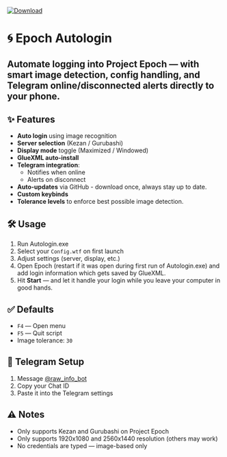 [![Download](https://img.shields.io/badge/Download%20Autologin-green?style=for-the-badge&logo=github)](https://github.com/vaenster/Epoch-Autologin/releases/latest/download/autologin.exe)

# 🌀 Epoch Autologin
Automate logging into Project Epoch — with smart image detection, config handling, and Telegram online/disconnected alerts directly to your phone.
---

## ✨ Features
- **Auto login** using image recognition
- **Server selection** (Kezan / Gurubashi)
- **Display mode** toggle (Maximized / Windowed)
- **GlueXML auto-install**
- **Telegram integration**:
  - Notifies when online
  - Alerts on disconnect
- **Auto-updates** via GitHub - download once, always stay up to date.
- **Custom keybinds**
- **Tolerance levels** to enforce best possible image detection.

## 🛠 Usage
1. Run Autologin.exe
2. Select your `Config.wtf` on first launch
3. Adjust settings (server, display, etc.)
4. Open Epoch (restart if it was open during first run of Autologin.exe) and add login information which gets saved by GlueXML.  
5. Hit **Start** — and let it handle your login while you leave your computer in good hands. 

## ✅ Defaults
- `F4` — Open menu  
- `F5` — Quit script  
- Image tolerance: `30`

## 🤖 Telegram Setup
1. Message [@raw_info_bot](https://t.me/raw_info_bot)
2. Copy your Chat ID
3. Paste it into the Telegram settings

## ⚠️ Notes
- Only supports Kezan and Gurubashi on Project Epoch
- Only supports 1920x1080 and 2560x1440 resolution (others may work)
- No credentials are typed — image-based only
